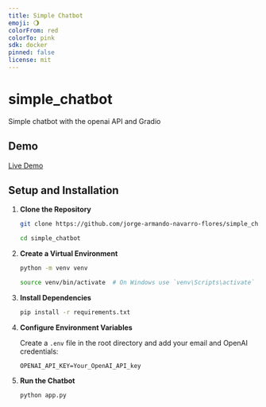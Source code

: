 ```yaml
---
title: Simple Chatbot
emoji: 🌖
colorFrom: red
colorTo: pink
sdk: docker
pinned: false
license: mit
---
```


# simple_chatbot

Simple chatbot with the openai API and Gradio

## Demo

[Live Demo](https://huggingface.co/spaces/JanfNavf/simple_chatbot)

## Setup and Installation

1. **Clone the Repository**

   ```sh
   git clone https://github.com/jorge-armando-navarro-flores/simple_chatbot.git

   cd simple_chatbot
   ```

2. **Create a Virtual Environment**

   ```sh
   python -m venv venv

   source venv/bin/activate  # On Windows use `venv\Scripts\activate`
   ```

3. **Install Dependencies**

   ```sh
   pip install -r requirements.txt
   ```

4. **Configure Environment Variables**

   Create a `.env` file in the root directory and add your email and OpenAI credentials:

   ```env
   OPENAI_API_KEY=Your_OpenAI_API_key
   ```

5. **Run the Chatbot**

   ```sh
   python app.py
   ```
